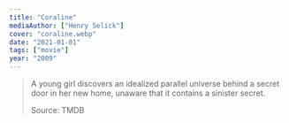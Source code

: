 ```yaml
---
title: "Coraline"
mediaAuthor: ["Henry Selick"]
cover: "coraline.webp"
date: "2021-01-01"
tags: ["movie"]
year: "2009"
---
```


> A young girl discovers an idealized parallel universe behind a secret door in her new home, unaware that it contains a sinister secret.
>
> Source: TMDB
